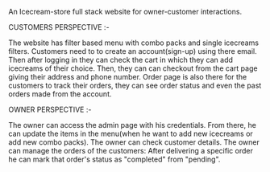 An Icecream-store full stack website for owner-customer interactions.


CUSTOMERS PERSPECTIVE :-

The website has filter based menu with combo packs and single icecreams filters.
Customers need to to create an account(sign-up) using there email.
Then after logging in they can check the cart in which they can add icecreams of their choice.
Then, they can can checkout from the cart page giving their address and phone number.
Order page is also there for the customers to track their orders, they can see order status and even the past orders made from the account.



OWNER PERSPECTIVE :-

The owner can access the admin page with his credentials.
From there, he can update the items in the menu(when he want to add new icecreams or add new combo packs).
The owner can check customer details.
The owner can manage the orders of the customers: After delivering a specific order he can mark that order's status as "completed" from "pending".


